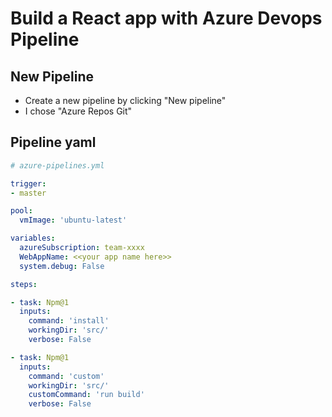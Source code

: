 # Build a React app with Azure Devops Pipeline

## New Pipeline

* Create a new pipeline by clicking "New pipeline"
* I chose "Azure Repos Git"

## Pipeline yaml

```yaml
# azure-pipelines.yml

trigger:
- master

pool:
  vmImage: 'ubuntu-latest'

variables:
  azureSubscription: team-xxxx
  WebAppName: <<your app name here>>  
  system.debug: False

steps:

- task: Npm@1
  inputs:
    command: 'install'
    workingDir: 'src/'
    verbose: False

- task: Npm@1
  inputs:
    command: 'custom'
    workingDir: 'src/'
    customCommand: 'run build'
    verbose: False
```

